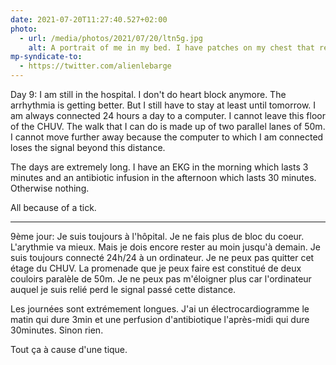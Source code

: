 ```yaml
---
date: 2021-07-20T11:27:40.527+02:00
photo:
  - url: /media/photos/2021/07/20/ltn5g.jpg
    alt: A portrait of me in my bed. I have patches on my chest that record my heartbeat
mp-syndicate-to:
  - https://twitter.com/alienlebarge
---
```

Day 9: I am still in the hospital. I don't do heart block anymore. The arrhythmia is getting better. But I still have to stay at least until tomorrow. I am always connected 24 hours a day to a computer. I cannot leave this floor of the CHUV. The walk that I can do is made up of two parallel lanes of 50m. I cannot move further away because the computer to which I am connected loses the signal beyond this distance.

The days are extremely long. I have an EKG in the morning which lasts 3 minutes and an antibiotic infusion in the afternoon which lasts 30 minutes. Otherwise nothing.

All because of a tick.

---

9ème jour: Je suis toujours à l'hôpital. Je ne fais plus de bloc du coeur. L'arythmie va mieux. Mais je dois encore rester au moin jusqu'à demain. Je suis toujours connecté 24h/24 à un ordinateur. Je ne peux pas quitter cet étage du CHUV. La promenade que je peux faire est constitué de deux couloirs paralèle de 50m. Je ne peux pas m'éloigner plus car l'ordinateur auquel je suis relié perd le signal passé cette distance.

Les journées sont extrémement longues. J'ai un électrocardiogramme le matin qui dure 3min et une perfusion d'antibiotique l'après-midi qui dure 30minutes. Sinon rien.

Tout ça à cause d'une tique.
